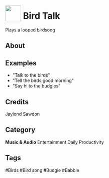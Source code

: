 # <img src="https://raw.githack.com/FortAwesome/Font-Awesome/master/svgs/solid/biohazard.svg" card_color="#28DF28" width="50" height="50" style="vertical-align:bottom"/> Bird Talk
Plays a looped birdsong

## About


## Examples
* "Talk to the birds"
* "Tell the birds good morning"
* "Say hi to the budgies"

## Credits
Jaylond Sawdon

## Category
**Music & Audio**
Entertainment
Daily
Productivity

## Tags
#Birds
#Bird song
#Budgie
#Babble

